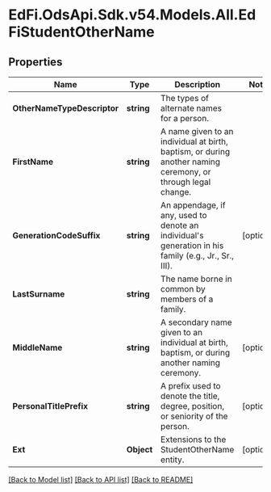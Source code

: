 # EdFi.OdsApi.Sdk.v54.Models.All.EdFiStudentOtherName

## Properties

Name | Type | Description | Notes
------------ | ------------- | ------------- | -------------
**OtherNameTypeDescriptor** | **string** | The types of alternate names for a person. | 
**FirstName** | **string** | A name given to an individual at birth, baptism, or during another naming ceremony, or through legal change. | 
**GenerationCodeSuffix** | **string** | An appendage, if any, used to denote an individual&#39;s generation in his family (e.g., Jr., Sr., III). | [optional] 
**LastSurname** | **string** | The name borne in common by members of a family. | 
**MiddleName** | **string** | A secondary name given to an individual at birth, baptism, or during another naming ceremony. | [optional] 
**PersonalTitlePrefix** | **string** | A prefix used to denote the title, degree, position, or seniority of the person. | [optional] 
**Ext** | **Object** | Extensions to the StudentOtherName entity. | [optional] 

[[Back to Model list]](../README.md#documentation-for-models) [[Back to API list]](../README.md#documentation-for-api-endpoints) [[Back to README]](../README.md)

